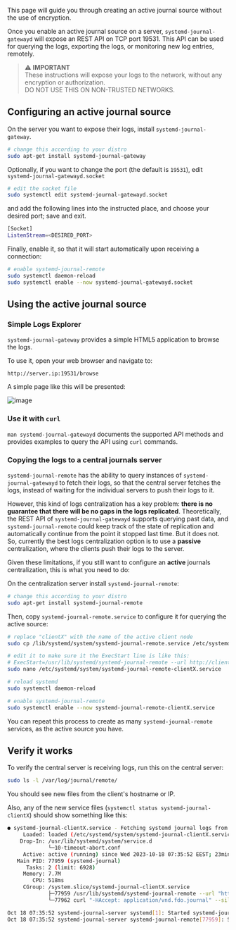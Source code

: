 

This page will guide you through creating an active journal source without the use of encryption.

Once you enable an active journal source on a server, `systemd-journal-gatewayd` will expose an REST API on TCP port 19531. This API can be used for querying the logs, exporting the logs, or monitoring new log entries, remotely.

> ⚠️ **IMPORTANT**<br/>
> These instructions will expose your logs to the network, without any encryption or authorization.<br/>
> DO NOT USE THIS ON NON-TRUSTED NETWORKS.

## Configuring an active journal source

On the server you want to expose their logs, install `systemd-journal-gateway`.

```bash
# change this according to your distro
sudo apt-get install systemd-journal-gateway
```

Optionally, if you want to change the port (the default is `19531`), edit `systemd-journal-gatewayd.socket`

```bash
# edit the socket file
sudo systemctl edit systemd-journal-gatewayd.socket
```

and add the following lines into the instructed place, and choose your desired port; save and exit.

```bash
[Socket]
ListenStream=<DESIRED_PORT>
```

Finally, enable it, so that it will start automatically upon receiving a connection:

```bash
# enable systemd-journal-remote
sudo systemctl daemon-reload 
sudo systemctl enable --now systemd-journal-gatewayd.socket
```

## Using the active journal source

### Simple Logs Explorer

`systemd-journal-gateway` provides a simple HTML5 application to browse the logs.

To use it, open your web browser and navigate to:

```text
http://server.ip:19531/browse
```

A simple page like this will be presented:

![image](https://github.com/netdata/netdata/assets/2662304/4da88bf8-6398-468b-a359-68db0c9ad419)

### Use it with `curl`

`man systemd-journal-gatewayd` documents the supported API methods and provides examples to query the API using `curl` commands.

### Copying the logs to a central journals server

`systemd-journal-remote` has the ability to query instances of `systemd-journal-gatewayd` to fetch their logs, so that the central server fetches the logs, instead of waiting for the individual servers to push their logs to it.

However, this kind of logs centralization has a key problem: **there is no guarantee that there will be no gaps in the logs replicated**. Theoretically, the REST API of `systemd-journal-gatewayd` supports querying past data, and `systemd-journal-remote` could keep track of the state of replication and automatically continue from the point it stopped last time. But it does not. So, currently the best logs centralization option is to use a **passive** centralization, where the clients push their logs to the server.

Given these limitations, if you still want to configure an **active** journals centralization, this is what you need to do:

On the centralization server install `systemd-journal-remote`:

```bash
# change this according to your distro
sudo apt-get install systemd-journal-remote
```

Then, copy `systemd-journal-remote.service` to configure it for querying the active source:

```bash
# replace "clientX" with the name of the active client node
sudo cp /lib/systemd/system/systemd-journal-remote.service /etc/systemd/system/systemd-journal-remote-clientX.service

# edit it to make sure it the ExecStart line is like this:
# ExecStart=/usr/lib/systemd/systemd-journal-remote --url http://clientX:19531/entries?follow
sudo nano /etc/systemd/system/systemd-journal-remote-clientX.service

# reload systemd
sudo systemctl daemon-reload
```

```bash
# enable systemd-journal-remote
sudo systemctl enable --now systemd-journal-remote-clientX.service
```

You can repeat this process to create as many `systemd-journal-remote` services, as the active source you have.

## Verify it works

To verify the central server is receiving logs, run this on the central server:

```bash
sudo ls -l /var/log/journal/remote/
```

You should see new files from the client's hostname or IP.

Also, any of the new service files (`systemctl status systemd-journal-clientX`) should show something like this:

```bash
● systemd-journal-clientX.service - Fetching systemd journal logs from 192.168.2.146
     Loaded: loaded (/etc/systemd/system/systemd-journal-clientX.service; enabled; preset: disabled)
    Drop-In: /usr/lib/systemd/system/service.d
             └─10-timeout-abort.conf
     Active: active (running) since Wed 2023-10-18 07:35:52 EEST; 23min ago
   Main PID: 77959 (systemd-journal)
      Tasks: 2 (limit: 6928)
     Memory: 7.7M
        CPU: 518ms
     CGroup: /system.slice/systemd-journal-clientX.service
             ├─77959 /usr/lib/systemd/systemd-journal-remote --url "http://192.168.2.146:19531/entries?follow"
             └─77962 curl "-HAccept: application/vnd.fdo.journal" --silent --show-error "http://192.168.2.146:19531/entries?follow"

Oct 18 07:35:52 systemd-journal-server systemd[1]: Started systemd-journal-clientX.service - Fetching systemd journal logs from 192.168.2.146.
Oct 18 07:35:52 systemd-journal-server systemd-journal-remote[77959]: Spawning curl http://192.168.2.146:19531/entries?follow...
```
